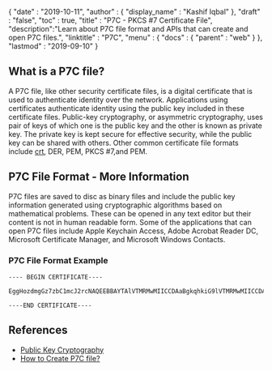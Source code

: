 {
  "date" : "2019-10-11",
  "author" : {
    "display_name" : "Kashif Iqbal"
  },
  "draft" : "false",
  "toc" : true,
  "title" : "P7C - PKCS \#7 Certificate File",
  "description":"Learn about P7C file format and APIs that can create and open P7C files.",
  "linktitle" : "P7C",
  "menu" : {
    "docs" : {
      "parent" : "web"
    }
  },
  "lastmod" : "2019-09-10"
}

## What is a P7C file?

A P7C file, like other security certificate files, is a digital certificate that is used to authenticate identity over the network. Applications using certificates authenticate identity using the public key included in these certificate files. Public-key cryptography, or asymmetric cryptography, uses pair of keys of which one is the public key and the other is known as private key. The private key is kept secure for effective security, while the public key can be shared with others. Other common certificate file formats include [crt](/web/crt/), DER, PEM, PKCS \#7,and PEM.

## P7C File Format - More Information

P7C files are saved to disc as binary files and include the public key information generated using cryptographic algorithms based on mathematical problems. These can be opened in any text editor but their content is not in human readable form. Some of the applications that can open P7C files include Apple Keychain Access, Adobe Acrobat Reader DC, Microsoft Certificate Manager, and Microsoft Windows Contacts.

### P7C File Format Example

```
---- BEGIN CERTIFICATE----

EggHozdmgGz7zbC1mcJ2rcNAQEEBBAYTAlVTMRMwMIICCDAaBgkqhkiG9lVTMRMwMIICCDAaBgkqhkiG9w0BBQMwDQQIIfYwDQYJKoZIhvcMIICUDCCAdoCBDaM1tYwDQYJKoZIhvcNAQEEBQAwgY8xCzAJBgNVBAYTAlVTMRMwMIICCDAaBgkqhkiG9w0BBQMwDQQIIfYyAEFKaEECAQUQAwgY8xCzAJBgNVNAQEEBQAwgY8xCzAkiG9w0BBQMwDQQIIfYyAEFKaEECAQUEggHozdmgGz7wgY8xCzAJBgNVBAYTAlVTMRMwMIICCDAaBgkqhkiG9w0BBQMwDQQIIfYyAEFKaEECAQUEggHozdmgGz7zbC1mcJ2rcNAQEEBQAwgY8xCzAJBgNVBAYTAlVTMR

----END CERTIFICATE----
```

## References ##

* [Public Key Cryptography](https://en.wikipedia.org/wiki/Public-key_cryptography)
* [How to Create P7C file?](https://www.ibm.com/support/pages/how-create-pkcs7-p7b-p7c-certificate-your-trading-partner)
